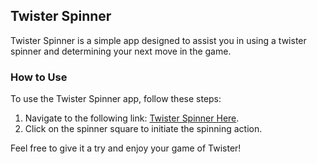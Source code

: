 ## Twister Spinner

Twister Spinner is a simple app designed to assist you in using a twister spinner and determining your next move in the game.

### How to Use

To use the Twister Spinner app, follow these steps:

1. Navigate to the following link: [Twister Spinner Here](https://olacdy.github.io/twister-spinner/).
2. Click on the spinner square to initiate the spinning action.

Feel free to give it a try and enjoy your game of Twister!
